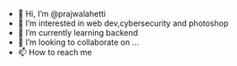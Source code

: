 - 👋 Hi, I’m @prajwalahetti
- 👀 I’m interested in web dev,cybersecurity and photoshop
- 🌱 I’m currently learning backend
- 💞️ I’m looking to collaborate on ...
- 📫 How to reach me 

<!---
prajwalahetti/prajwalahetti is a ✨ special ✨ repository because its `README.md` (this file) appears on your GitHub profile.
You can click the Preview link to take a look at your changes.
--->
